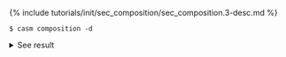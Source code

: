 {% include tutorials/init/sec_composition/sec_composition.3-desc.md %}
```
$ casm composition -d
```
<details><summary markdown="span">See result</summary>

```
$ casm composition -d
-- Construct: CASM Project -- 
from: "/Users/bpuchala/mcproj/CASM_test_projects/0.3.X/ZrO_tutorial"

-- Load project data -- 
read: "/Users/bpuchala/mcproj/CASM_test_projects/0.3.X/ZrO_tutorial/.casm/composition_axes.json"


***************************

Standard composition axes:

       KEY     ORIGIN          a     GENERAL FORMULA
       ---        ---        ---     ---
         0 Zr(2)Va(2)  Zr(2)O(2)     Zr(2)Va(2-2a)O(2a)
         1  Zr(2)O(2) Zr(2)Va(2)     Zr(2)Va(2a)O(2-2a)

Currently selected composition axes: 0

Parametric composition:
  comp(a) = -0.25*(comp_n(Va) - 2)  + 0.25*comp_n(O) 

Composition:
  comp_n(Zr) = 2
  comp_n(Va) = 2 - 2*comp(a) 
  comp_n(O) = 2*comp(a) 

Parametric chemical potentials:
  param_chem_pot(a) = 2*chem_pot(O)
```
</details>
<br>
